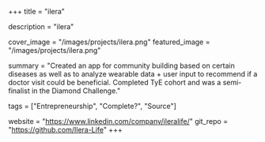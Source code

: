 +++
title = "ilera"

description = "ilera"

cover_image = "/images/projects/ilera.png"
featured_image = "/images/projects/ilera.png"

summary = "Created an app for community building based on certain diseases as well as to analyze wearable data + user input to recommend if a doctor visit could be beneficial. Completed TyE cohort and was a semi-finalist in the Diamond Challenge."

tags = ["Entrepreneurship", "Complete?", "Source"]

website = "https://www.linkedin.com/company/ileralife/"
git_repo = "https://github.com/Ilera-Life"
+++

